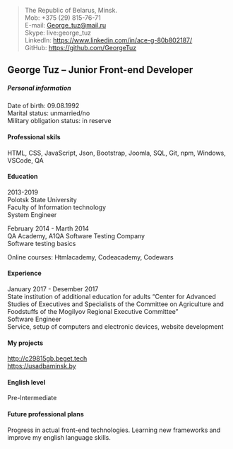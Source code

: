 > The Republic of Belarus, Minsk.  
> Mob: +375 (29) 815-76-71  
> E-mail: George_tuz@mail.ru  
> Skype: live:george_tuz  
> LinkedIn: <https://www.linkedin.com/in/ace-g-80b802187/>  
> GitHub: <https://github.com/GeorgeTuz>

## George Tuz – Junior Front-end Developer

##### Personal information
Date of birth: 09.08.1992  
Marital status: unmarried/no  
Military obligation status: in reserve  

#### Professional skils
HTML, CSS, JavaScript, Json, Bootstrap, Joomla, SQL, Git, npm, Windows, VSCode, QA

#### Education
2013-2019  
Polotsk State University  
Faculty of Information technology  
System Engineer  

February 2014 - Marth 2014  
QA Academy, A1QA Software Testing Company  
Software testing basics  

Online courses: Htmlacademy, Codeacademy, Codewars  

#### Experience
January 2017 - Desember 2017  
State institution of additional education for adults “Center for Advanced Studies of Executives and Specialists of the Committee on Agriculture and Foodstuffs of the Mogilyov Regional Executive Committee”  
Software Engineer  
Service, setup of computers and electronic devices, website development  

#### My projects
<http://c29815gb.beget.tech>  
<https://usadbaminsk.by>  

#### English level
Pre-Intermediate

#### Future professional plans
Progress in actual front-end technologies. Learning new frameworks and improve my english language skills.
